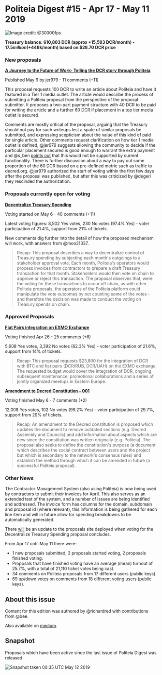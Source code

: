 # Politeia Digest #15 - Apr 17 - May 11 2019

![Image credit: @30000fps](img/issue015/015-title.png "Image credit: @30000fps")

**Treasury balance: 610,803 DCR (approx +15,593 DCR/month) - $17.5 million (+$448k/month) based on $28.70 DCR price**

### New proposals

**[A Journey to the Future of Work- Telling the DCR story through Politeia](https://proposals.decred.org/proposals/b9f342a0f917abb7a2ab25d5ed0aca63c06fe6dcc9d09565a9cde3b6fe7e6737)**

Published May 6 by jer979 - 11 comments (+11)

This proposal requests 100 DCR to write an article about Politeia and have it featured in a Tier 1 media outlet. The article would describe the process of submitting a Politeia proposal from the perspective of the proposal submitter. It proposes a two-part payment structure with 40 DCR to be paid for writing the article and a further 60 DCR if placement in a top tier media outlet is secured.

Comments are mostly critical of the proposal, arguing that the Treasury should not pay for such writeups lest a spate of similar proposals be submitted, and expressing scepticism about the value of this kind of paid for single article. Other comments request clarification on how tier 1 media outlet is defined, @jer979 suggests allowing the community to decide if the particular placement secured is good enough to warrant the extra payment and @s_ben [points out](https://proposals.decred.org/proposals/b9f342a0f917abb7a2ab25d5ed0aca63c06fe6dcc9d09565a9cde3b6fe7e6737/comments/6) that this would not be supported by current functionality. There is further discussion about a way to pay out some proportion of the 60 DCR based on a pre-defined metric such as traffic to decred.org. @jer979 authorized the start of voting within the first few days after the proposal was published, but after this was criticized by @degeri they rescinded the authorization.

### Proposals currently open for voting

**[Decentralize Treasury Spending](https://proposals.decred.org/proposals/c96290a2478d0a1916284438ea2c59a1215fe768a87648d04d45f6b7ecb82c3f)**

Voting started on May 6 - 40 comments (+11)

Latest voting figures: 8,502 Yes votes, 230 No votes (97.4% Yes) - voter participation of 21.4%, support from 21% of tickets.

New comments dig further into the detail of how the proposed mechanism will work, with answers from @moo31337.

> Recap: This proposal describes a way to decentralize control of Treasury spending by subjecting each month's outgoings to a stakeholder approval vote. Each month, Politeia's operators would process invoices from contractors to prepare a draft Treasury transaction for that month. Stakeholders would then vote on chain to approve or reject this transaction. The proposal observes that, were the voting for these transactions to occur off chain, as with other Politeia proposals, the operators of the Politeia platform could manipulate the vote outcomes by not counting some of the votes - and therefore the decision was made to conduct the voting on Treasury spends on chain.

### Approved Proposals

**[Fiat Pairs integration on EXMO Exchange](https://proposals.decred.org/proposals/950e8149e594b01c010c1199233ab11e82c9da39174ba375d286dc72bb0a54d7)**

Voting finished Apr 26 - 25 comments (+8)

5,608 Yes votes, 3,392 No votes (62.3% Yes) - voter participation of 21.6%, support from 14% of tickets.

> Recap: This proposal requests $23,800 for the integration of DCR with BTC and fiat pairs (DCR/RUB, DCR/UAH) on the EXMO exchange. The requested budget would cover the integration of DCR, ongoing subsequent maintenance, promotional collaborations and a series of jointly organized meetups in Eastern Europe.

**[Amendment to Decred Constitution - 001](https://proposals.decred.org/proposals/fd56bb79e0383f40fc2d92f4473634c59f1aa0abda7aabe29079216202c83114)**

Voting finished May 6 - 7 comments (+2)

12,008 Yes votes, 102 No votes (99.2% Yes) - voter participation of 29.7%, support from 29% of tickets.

> Recap: An amendment to the Decred constitution is proposed which updates the document to remove outdated sections (e.g. Decred Assembly and Councils) and add information about aspects which are new since the constitution was written originally (e.g. Politeia). The proposal also seeks to define the constitution's purpose (a document which describes the social contract between users and the project but which is secondary to the network's consensus rules) and establish the method through which it can be amended in future (a successful Politeia proposal).

### Other News

The Contractor Management System (also using Politeia) is now being used by contractors to submit their invoices for April. This also serves as an extended test of the system, and a number of issues are being identified and addressed. The invoice form has columns for the domain, subdomain and proposal id (where relevant), this information is being gathered for each line item and will in future allow for spending breakdowns to be automatically generated.

There [will](https://matrix.to/#/!MIGqWXfLFBwhipPKYL:decred.org/$15574185127666uiujF:decred.org) be an update to the proposals site deployed when voting for the Decentralize Treasury Spending proposal concludes.

From Apr 17 until May 11 there were:

- 1 new proposals submitted, 3 proposals started voting, 2 proposals finished voting.
- Proposals that have finished voting have an average (mean) turnout of 25.7%, with a total of 21,110 ticket votes being cast.
- 34 comments on Politeia proposals from 17 different users (public keys).
- 69 up/down votes on comments from 18 different voting users (public keys).

## About this issue

Content for this edition was authored by @richardred with contributions from @bee.

Also available on [medium]({}}).

## Snapshot

Proposals which have been active since the last issue of Politeia Digest was released.

![Snapshot taken 00:35 UTC May 12 2019](img/issue015/015-snapshot.png "Snapshot taken 00:35 UTC May 12 2019")

